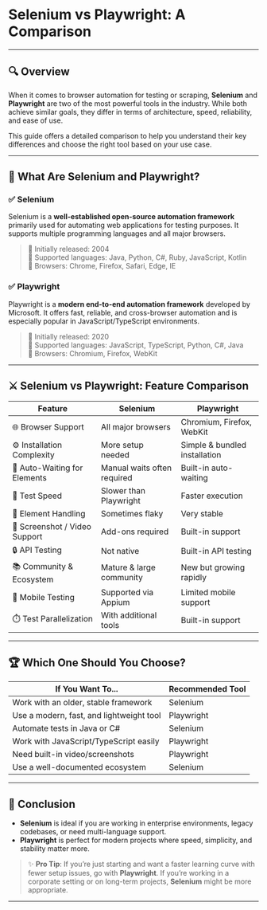 
# Selenium vs Playwright: A Comparison

---

## 🔍 Overview

When it comes to browser automation for testing or scraping, **Selenium** and **Playwright** are two of the most powerful tools in the industry. While both achieve similar goals, they differ in terms of architecture, speed, reliability, and ease of use.

This guide offers a detailed comparison to help you understand their key differences and choose the right tool based on your use case.

---

## 🧠 What Are Selenium and Playwright?

### ✅ Selenium
Selenium is a **well-established open-source automation framework** primarily used for automating web applications for testing purposes. It supports multiple programming languages and all major browsers.

> 🔹 Initially released: 2004  
> 🔹 Supported languages: Java, Python, C#, Ruby, JavaScript, Kotlin  
> 🔹 Browsers: Chrome, Firefox, Safari, Edge, IE

### ✅ Playwright
Playwright is a **modern end-to-end automation framework** developed by Microsoft. It offers fast, reliable, and cross-browser automation and is especially popular in JavaScript/TypeScript environments.

> 🔹 Initially released: 2020  
> 🔹 Supported languages: JavaScript, TypeScript, Python, C#, Java  
> 🔹 Browsers: Chromium, Firefox, WebKit

---

## ⚔️ Selenium vs Playwright: Feature Comparison

| Feature                          | Selenium                          | Playwright                        |
|----------------------------------|-----------------------------------|-----------------------------------|
| 🌐 Browser Support               | All major browsers                | Chromium, Firefox, WebKit         |
| ⚙️ Installation Complexity       | More setup needed                 | Simple & bundled installation     |
| 🔄 Auto-Waiting for Elements     | Manual waits often required       | Built-in auto-waiting             |
| 🧪 Test Speed                    | Slower than Playwright            | Faster execution                  |
| 🎯 Element Handling              | Sometimes flaky                   | Very stable                       |
| 📸 Screenshot / Video Support    | Add-ons required                  | Built-in support                  |
| 🔒 API Testing                   | Not native                        | Built-in API testing              |
| 📚 Community & Ecosystem         | Mature & large community          | New but growing rapidly           |
| 📱 Mobile Testing                | Supported via Appium              | Limited mobile support            |
| ⏱️ Test Parallelization          | With additional tools             | Built-in support                  |

---

## 🏆 Which One Should You Choose?

| If You Want To...                        | Recommended Tool     |
|------------------------------------------|----------------------|
| Work with an older, stable framework     | Selenium             |
| Use a modern, fast, and lightweight tool | Playwright           |
| Automate tests in Java or C#             | Selenium             |
| Work with JavaScript/TypeScript easily   | Playwright           |
| Need built-in video/screenshots          | Playwright           |
| Use a well-documented ecosystem          | Selenium             |

---

## 🚀 Conclusion

- **Selenium** is ideal if you are working in enterprise environments, legacy codebases, or need multi-language support.
- **Playwright** is perfect for modern projects where speed, simplicity, and stability matter more.

> ✨ **Pro Tip**: If you’re just starting and want a faster learning curve with fewer setup issues, go with **Playwright**. If you’re working in a corporate setting or on long-term projects, **Selenium** might be more appropriate.

---



